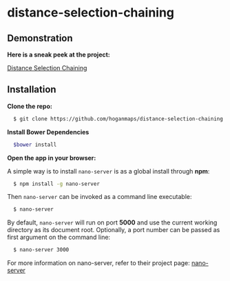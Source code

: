 # distance-selection-chaining

## Demonstration

**Here is a sneak peek at the project:**

[Distance Selection Chaining](http://hoganmaps.github.io/distance-selection-turf)

## Installation

**Clone the repo:**

```bash
  $ git clone https://github.com/hoganmaps/distance-selection-chaining.git
```

**Install Bower Dependencies**
```bash
  $bower install
```

**Open the app in your browser:**

A simple way is to install `nano-server` is as a global install through **npm**:

```bash
  $ npm install -g nano-server
```

Then `nano-server` can be invoked as a command line executable:

```bash
  $ nano-server
```

By default, `nano-server` will run on port **5000** and use the current working directory as its document root. Optionally, a port number can be passed as first argument on the command line:

```bash
  $ nano-server 3000
```

For more information on nano-server, refer to their project page: [nano-server](https://github.com/tsherif/nano-server)
